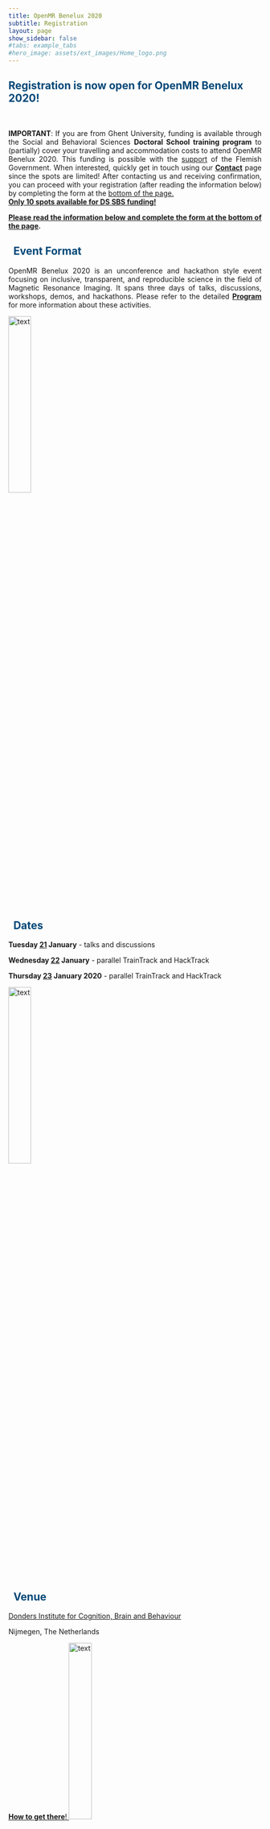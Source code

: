 ```yaml
---
title: OpenMR Benelux 2020
subtitle: Registration
layout: page
show_sidebar: false
#tabs: example_tabs
#hero_image: assets/ext_images/Home_logo.png
---
```


<!-- ## Register here! -->

<a name="top"></a>
## <span style="color:#004777"> Registration is now open for OpenMR Benelux 2020! </span>
<br>

<p><div style="text-align: justify"><b>IMPORTANT</b>: If you are from Ghent University, funding is available through the Social and Behavioral Sciences <b>Doctoral School training program</b> to (partially) cover your travelling and accommodation costs to attend OpenMR Benelux 2020. This funding is possible with the <a href="../page-sponsors">support</a> of the Flemish Government. When interested, quickly get in touch using our <a href="../page-contact"><b>Contact</b></a> page since the spots are limited! After contacting us and receiving confirmation, you can proceed with your registration (after reading the information below) by completing the form at the <a href="../page-registration#locreg">bottom of the page.
<br> 
<i class="far fa-arrow-alt-circle-right" style="position: relative; top: -3px; text-indent: 0px; vertical-align: middle; color:#004777"></i> <b>Only 10 spots available for DS SBS funding!</b></div></p>

<p><div style="text-align: justify"><b>Please read the information below and complete the form at the <a href="../page-registration#locreg">bottom of the page</a>.</b></div></p>

<h2 style="color:#004777"><i class="fas fa-lightbulb" style="position: relative; top: -3px; text-indent: 0px; vertical-align: middle; color:#004777"></i> &nbsp; Event Format</h2>
<p><div style="text-align: justify">OpenMR Benelux 2020 is an unconference and hackathon style event focusing on inclusive, transparent, and reproducible science in the field of Magnetic Resonance Imaging. It spans three days of talks, discussions, workshops, demos, and hackathons. Please refer to the detailed <a href="../page-program"><b>Program</b></a> for more information about these activities.</div></p>

<img src="../assets/ext_images/post_separator.png" alt="text"> 

<h2 style="color:#004777"><i class="fas fa-lightbulb" style="position: relative; top: -3px; text-indent: 0px; vertical-align: middle; color:#004777"></i> &nbsp; Dates</h2>
<p><div style="text-align: justify"><b>Tuesday <a href="../page-program#day1">21</a> January</b> - talks and discussions</div></p>
<p><div style="text-align: justify"><b>Wednesday <a href="../page-program#day2">22</a> January</b> - parallel TrainTrack and HackTrack</div></p>
<p><div style="text-align: justify"><b>Thursday <a href="../page-program#day3">23</a> January 2020</b> - parallel TrainTrack and HackTrack</div></p>

<img src="../assets/ext_images/post_separator.png" alt="text"> 

<h2 style="color:#004777"><i class="fas fa-lightbulb" style="position: relative; top: -3px; text-indent: 0px; vertical-align: middle; color:#004777"></i> &nbsp; Venue</h2>
<p><div style="text-align: justify"><a href="https://www.ru.nl/donders/">Donders Institute for Cognition, Brain and Behaviour</a></div></p>
<p><div style="text-align: justify">Nijmegen, The Netherlands</div></p>
<a href="../page-location-venue/"><b>How to get there</b>!

<img src="../assets/ext_images/post_separator.png" alt="text"> 

<h2 style="color:#004777"><i class="fas fa-lightbulb" style="position: relative; top: -3px; text-indent: 0px; vertical-align: middle; color:#004777"></i> &nbsp;  Who can register? </h2>

<p><div style="text-align: justify">Anyone working in the field of magnetic resonance imaging: Students, PhD candidates, Post-docs, Professors, other university staff, professionals, clinicians, all are welcome. The event is hosted in the Benelux region, but is open to anyone worldwide. <b>Please note that we have limited spaces available for the event.</b></div></p>

<img src="../assets/ext_images/post_separator.png" alt="text"> 

<h2 style="color:#004777"><i class="fas fa-lightbulb" style="position: relative; top: -3px; text-indent: 0px; vertical-align: middle; color:#004777"></i> &nbsp;  Registration fee </h2>
<p><div style="text-align: justify">€50</div></p>

<img src="../assets/ext_images/post_separator.png" alt="text"> 

<a name="locreg"></a>
<h2 style="color:#004777"><i class="fas fa-lightbulb" style="position: relative; top: -3px; text-indent: 0px; vertical-align: middle; color:#004777"></i> &nbsp; Take note</h2>
<p><div style="text-align: justify">Before you register, please read our <a href="../page-code-of-conduct"><b>Code of Conduct</b></a> carefully. You will be asked to adhere to this code when attending the OpenMR Benelux 2020 event. Please also read our <a href="../privacy-policy"><b>Privacy Policy</b></a> to understand how we process your personal data. Take note that the data you enter in this registration form will be hosted on Google servers outside of the EU. This is necessary for the time period required to organise and run the event, after which it will be deleted unless you want to receive communication from us in the future.</div></p>

<p><div style="text-align: justify"><b>Registration closes on 20 December 2019 at 23h59 CET.</b></div></p>

<p><div style="text-align: justify"><b><i>If the registration form does not display correctly on your device, you can also access the online registration form <a href="https://docs.google.com/forms/d/e/1FAIpQLSdH0RIwFbHj9xsJDDCReUCApOkocI8kU7O0CmEaYY_r2b-bJw/viewform?embedded=true">here</a>. </i></b></div></p>

<style>
img {
  width: 30%;
  height: auto;
  display: inline-block;
}
.reg-form {
  position: relative;
  padding-bottom: 50%; // This is the aspect ratio
  overflow: hidden;
}
.reg-form iframe {
  position: absolute;
  top: 30px;
  left: 1px;
  width: 100% !important;
  height: 100% !important;
}
</style>

<div class="reg-form"> 
<iframe src="https://docs.google.com/forms/d/e/1FAIpQLSdH0RIwFbHj9xsJDDCReUCApOkocI8kU7O0CmEaYY_r2b-bJw/viewform?embedded=true" width="640" height="1086" frameborder="0" marginheight="0" marginwidth="0" style="border:0" allowfullscreen>Laden…</iframe>
</div>

<img src="../assets/ext_images/post_separator.png" alt="text"> 
<br>
<a href="../page-registration#top"><i class="fas fa-arrow-alt-circle-up" style="position: relative; top: -3px; text-indent: 0px; vertical-align: middle; color:#004777;"></i></a>
